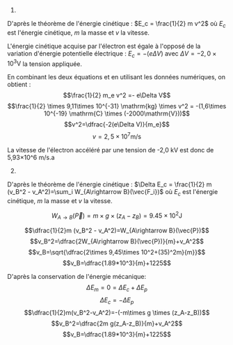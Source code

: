 1.
D'après le théorème de l'énergie cinétique : 
$E_c = \frac{1}{2} m v^2$
où $E_c$ est l'énergie cinétique, $m$ la masse et $v$ la vitesse.

L'énergie cinétique acquise par l'électron est égale à l'opposé de la variation d'énergie potentielle électrique :
$E_c =-(e\Delta V)$
avec $\Delta V = -2,0\times 10^3\mathrm{V}$ la tension appliquée.

En combinant les deux équations et en utilisant les données numériques, on obtient :
$$\frac{1}{2} m_e v^2 =- e\Delta V$$
$$\frac{1}{2} \times 9,11\times 10^{-31} \mathrm{kg} \times v^2 = -(1,6\times 10^{-19} \mathrm{C} \times (-2000\mathrm{V}))$$
$$v^2=\dfrac{-2(e\Delta V)}{m_e}$$
$$v = 2,5 \times 10^7 \mathrm{m/s}$$

La vitesse de l'électron accéléré par une tension de -2,0 kV est donc de 5,93×10^6 m/s.a

2.
D'après le théorème de l'énergie cinétique : 
$\Delta E_c = \frac{1}{2} m (v_B^2 - v_A^2)=\sum_i W_{A\rightarrow B}(\vec{F_i})$
où $E_c$ est l'énergie cinétique, $m$ la masse et $v$ la vitesse.

$$W_{A\rightarrow B}(\vec{P})=m \times g \times (z_A - z_B)=9.45\times 10^2 \mathrm{J}$$


$$\dfrac{1}{2}m (v_B^2 - v_A^2)=W_{A\rightarrow B}(\vec{P})$$
$$v_B^2=\dfrac{2W_{A\rightarrow B}(\vec{P})}{m}+v_A^2$$
$$v_B=\sqrt{\dfrac{2\times 9,45\times 10^2+(35)^2m}{m}}$$
$$v_B=\dfrac{1.89*10^3}{m}+1225$$

D'après la conservation de l'énergie mécanique:
$$\Delta E_m=0=\Delta E_c+\Delta E_p$$
$$\Delta E_c=-\Delta E_p$$
$$\dfrac{1}{2}m(v_B^2-v_A^2)=-(-m\times g \times (z_A-z_B))$$
$$v_B^2=\dfrac{2m g(z_A-z_B)}{m}+v_A^2$$
$$v_B=\dfrac{1.89*10^3}{m}+1225$$
